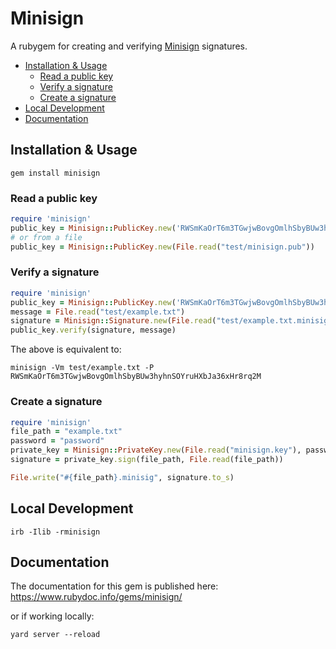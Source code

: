 # Minisign

A rubygem for creating and verifying [Minisign](http://jedisct1.github.io/minisign/) signatures.

- [Installation \& Usage](#installation--usage)
  - [Read a public key](#read-a-public-key)
  - [Verify a signature](#verify-a-signature)
  - [Create a signature](#create-a-signature)
- [Local Development](#local-development)
- [Documentation](#documentation)

## Installation & Usage

```
gem install minisign
```

### Read a public key

```rb
require 'minisign'
public_key = Minisign::PublicKey.new('RWSmKaOrT6m3TGwjwBovgOmlhSbyBUw3hyhnSOYruHXbJa36xHr8rq2M')
# or from a file
public_key = Minisign::PublicKey.new(File.read("test/minisign.pub"))
```

### Verify a signature

```rb
require 'minisign'
public_key = Minisign::PublicKey.new('RWSmKaOrT6m3TGwjwBovgOmlhSbyBUw3hyhnSOYruHXbJa36xHr8rq2M')
message = File.read("test/example.txt")
signature = Minisign::Signature.new(File.read("test/example.txt.minisig"))
public_key.verify(signature, message)
```

The above is equivalent to:

```
minisign -Vm test/example.txt -P RWSmKaOrT6m3TGwjwBovgOmlhSbyBUw3hyhnSOYruHXbJa36xHr8rq2M
```

### Create a signature

```rb
require 'minisign'
file_path = "example.txt"
password = "password"
private_key = Minisign::PrivateKey.new(File.read("minisign.key"), password)
signature = private_key.sign(file_path, File.read(file_path))

File.write("#{file_path}.minisig", signature.to_s)
```

## Local Development

```
irb -Ilib -rminisign
```

## Documentation

The documentation for this gem is published here: 
https://www.rubydoc.info/gems/minisign/

or if working locally:

```
yard server --reload
```

